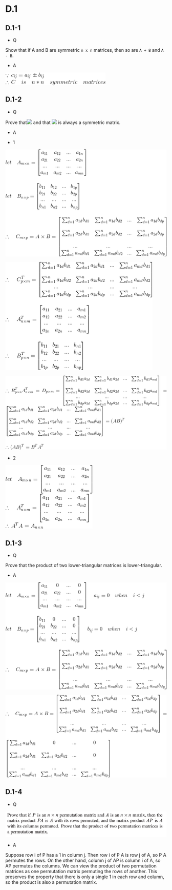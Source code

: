 # D.1

## D.1-1

*  Q

Show that if A and B are symmetric `n x n` matrices, then so are `A + B` and `A - B`.

*  A

![](https://github.com/KnewHow/FPAlgorithms/blob/master/problem-solution/D-matrices/img/D.1-1-a.gif?raw=true)

## D.1-2

*  Q

Prove that![](http://latex.codecogs.com/gif.latex?\(AB\)^T=B^TA^T) and that ![](http://latex.codecogs.com/gif.latex?A^TA) is always a symmetric matrix.

*  A

*  1

![](https://github.com/KnewHow/FPAlgorithms/blob/master/problem-solution/D-matrices/img/D.1-2-a-1.gif?raw=true)

![](https://github.com/KnewHow/FPAlgorithms/blob/master/problem-solution/D-matrices/img/D.1-2-a-2.gif?raw=true)

![](https://github.com/KnewHow/FPAlgorithms/blob/master/problem-solution/D-matrices/img/D.1-2-a-3.gif?raw=true)

  * 2

  ![](https://github.com/KnewHow/FPAlgorithms/blob/master/problem-solution/D-matrices/img/D.1-2-a-4.gif?raw=true)


## D.1-3

*  Q

Prove that the product of two lower-triangular matrices is lower-triangular.

*  A

![](https://github.com/KnewHow/FPAlgorithms/blob/master/problem-solution/D-matrices/img/D.1-3-a-1.gif?raw=true)

![](https://github.com/KnewHow/FPAlgorithms/blob/master/problem-solution/D-matrices/img/D.1-3-a-2.gif?raw=true)

## D.1-4
*  Q

![](https://github.com/KnewHow/FPAlgorithms/blob/master/problem-solution/D-matrices/img/D.1-4-q.png?raw=true)
*  A

Suppose row i of P has a 1 in column j. Then row i of P A is row j of A,
so P A permutes the rows. On the other hand, column j of AP is column i of
A, so AP permutes the columns. We can view the product of two permutation
matrices as one permutation matrix permuting the rows of another. This preserves
the property that there is only a single 1 in each row and column, so the
product is also a permutation matrix.
